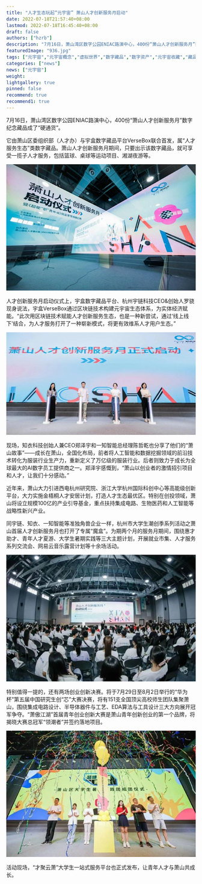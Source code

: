 ```yaml
---
title: "人才生态玩起“元宇宙” 萧山人才创新服务月启动"
date: 2022-07-18T21:57:40+08:00
lastmod: 2022-07-18T16:45:40+08:00
draft: false
authors: ["hzrb"]
description: "7月16日，萧山湾区数字公园ENIAC路演中心，400份“萧山人才创新服务月”数字纪念藏品成了硬通货。"
featuredImage: "936.jpg"
tags: ["元宇宙","元宇宙概念","虚拟世界","数字藏品","数字资产","元宇宙收藏","藏品"]
categories: ["news"]
news: ["元宇宙"]
weight: 
lightgallery: true
pinned: false
recommend: true
recommend1: true
---
```


7月16日，萧山湾区数字公园ENIAC路演中心，400份“萧山人才创新服务月”数字纪念藏品成了“硬通货”。

它由萧山区委组织部（人才办）与宇盒数字藏品平台VerseBox联合首发，属“人才服务生态”类数字藏品。萧山人才创新服务月期间，只要出示该数字藏品，就可享受一揽子人才服务，包括篮球、桌球等运动项目、湘湖夜游等。

![数字藏品](941.jpg)



人才创新服务月启动仪式上，宇盒数字藏品平台、杭州宇链科技CEO&创始人罗骁现身说法，宇盒VerseBox通过区块链技术构建元宇宙生态体系，为实体经济赋能。“此次用区块链技术赋能人才创新服务生态，也是一种新尝试，通过‘线上线下’结合，为人才服务打开了一种崭新模式，将更有效维系人才用户生态。”

![数字藏品](942.jpg)



现场，知衣科技创始人兼CEO郑泽宇和一知智能总经理陈哲乾也分享了他们的“萧山故事”——成长在萧山，全国化布局，前者将人工智能和数据挖掘领域的前沿技术转化为服装行业生产力，重新定义了万亿级的服装行业。后者则致力于成长为全球最大的AI数字员工提供商之一。郑泽宇感慨到，“萧山以创业者的激情招引项目和人才，让我们十分感动。”

近年来，萧山大力引进西电杭州研究院、浙江大学杭州国际科创中心等高能级创新平台，大力实施金梧桐人才安居计划，打造人才生态最优区。特别在创投领域，萧山将设立规模100亿的产业引导基金，重点扶持集成电路、生物医药和人工智能等战略性新兴产业。

同宇链、知衣、一知智能等准独角兽企业一样，杭州市大学生潮创季系列活动之萧山首届人才创新服务月也打开了专属“魔盒”。为期两个月的服务月期间，围绕惠才助才、青年人才夏游、大学生暑期实践等三大主题计划，开展就业市集、人才服务系列交流会、网易云音乐露营计划等十余场活动。

![数字藏品](943.jpg)



特别值得一提的，还有两场创业创新决赛。将于7月29日至8月2日举行的“华为杯”第五届中国研究生创“芯”大赛决赛，将有151支全国顶尖高校师生团队集聚萧山，围绕集成电路设计、半导体器件与工艺、EDA算法与工具设计三大方向展开冠军争夺。“萧傲江湖”首届青年创业创新大赛是萧山青年创新创业的第一个品牌，将揭晓大赛总冠军“领潮者”并签约落地项目。

![数字藏品](944.jpg)



活动现场，“才聚云萧”大学生一站式服务平台也正式发布，让青年人才与萧山共成长。